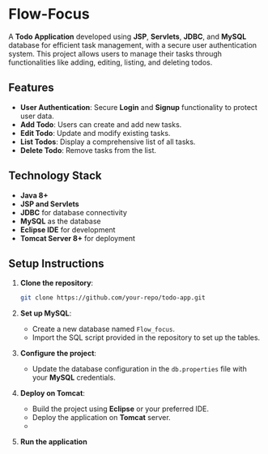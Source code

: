 # Flow-Focus

A **Todo Application** developed using **JSP**, **Servlets**, **JDBC**, and **MySQL** database for efficient task management, with a secure user authentication system. This project allows users to manage their tasks through functionalities like adding, editing, listing, and deleting todos.

## Features

- **User Authentication**: Secure **Login** and **Signup** functionality to protect user data.
- **Add Todo**: Users can create and add new tasks.
- **Edit Todo**: Update and modify existing tasks.
- **List Todos**: Display a comprehensive list of all tasks.
- **Delete Todo**: Remove tasks from the list.
  
## Technology Stack

- **Java 8+**
- **JSP and Servlets**
- **JDBC** for database connectivity
- **MySQL** as the database
- **Eclipse IDE** for development
- **Tomcat Server 8+** for deployment

## Setup Instructions

1. **Clone the repository**:
   ```bash
   git clone https://github.com/your-repo/todo-app.git
   ```

2. **Set up MySQL**:
   - Create a new database named `Flow_focus`.
   - Import the SQL script provided in the repository to set up the tables.

3. **Configure the project**:
   - Update the database configuration in the `db.properties` file with your **MySQL** credentials.

4. **Deploy on Tomcat**:
   - Build the project using **Eclipse** or your preferred IDE.
   - Deploy the application on **Tomcat** server.
   - 
5. **Run the application**
